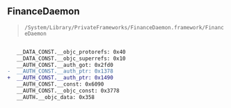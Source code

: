 ## FinanceDaemon

> `/System/Library/PrivateFrameworks/FinanceDaemon.framework/FinanceDaemon`

```diff

   __DATA_CONST.__objc_protorefs: 0x40
   __DATA_CONST.__objc_superrefs: 0x10
   __AUTH_CONST.__auth_got: 0x2fd0
-  __AUTH_CONST.__auth_ptr: 0x1378
+  __AUTH_CONST.__auth_ptr: 0x1490
   __AUTH_CONST.__const: 0x6090
   __AUTH_CONST.__objc_const: 0x3778
   __AUTH.__objc_data: 0x358

```
